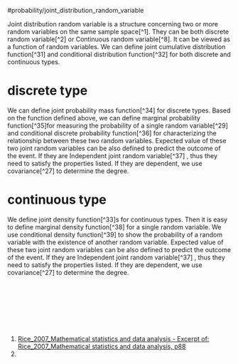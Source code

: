#probability/joint_distribution_random_variable 

Joint distribution random variable is a structure concerning two or more random variables on the same sample space[^1]. They can be both discrete random variable[^2] or Continuous random variable[^8]. It can be viewed as a function of random variables. We can define joint cumulative distribution function[^31] and conditional distribution function[^32] for both discrete and continuous types.

# discrete type

We can define joint probability mass function[^34] for discrete types. Based on the function defined above, we can define marginal probability function[^35]for measuring the probability of a single random variable[^29] and conditional discrete probability function[^36] for characterizing the relationship between these two random variables. Expected value of these two joint random variables can be also defined to predict the outcome of the event. If they are Independent joint random variable[^37] , thus they need to satisfy the properties listed. If they are dependent, we use covariance[^27] to determine the degree.

# continuous type 

We define joint density function[^33]s for continuous types. Then it is easy to define marginal density function[^38] for a single random variable. We use conditional density function[^39] to show the probability of a random variable with the existence of another random variable. Expected value of these two joint random variables can be also defined to predict the outcome of the event. If they are Independent joint random variable[^37] , thus they need to satisfy the properties listed. If they are dependent, we use covariance[^27] to determine the degree.

# 

‍

‍

‍

1. [Rice_2007_Mathematical statistics and data analysis - Excerpt of: Rice_2007_Mathematical statistics and data analysis, p88](lt://open/-RENpdgJWE2pynr8HSTbuQ)
2. ‍
